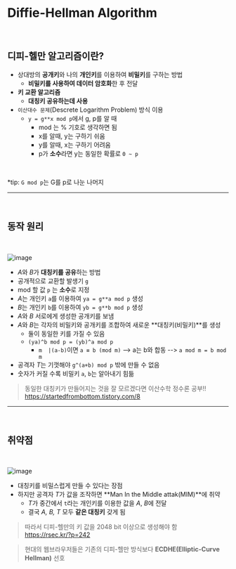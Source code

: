 # **Diffie-Hellman** Algorithm

<br>

## **디피-헬만 알고리즘**이란?

- 상대방의 **공개키**와 나의 **개인키**를 이용하여 **비밀키**를 구하는 방법
  - **비밀키를 사용하여 데이터 암호화**한 후 전달
- **키 교환 알고리즘**
  - **대칭키 공유하는데 사용**
- `이산대수 문제`(Descrete Logarithm Problem) 방식 이용
  - `y = g**x mod p`에서 g, p를 알 때
    - mod 는 % 기호로 생각하면 됨
    - x를 알때, y는 구하기 쉬움
    - y를 알때, x는 구하기 어려움
    - p가 **소수**라면 y는 동일한 확률로 `0 ~ p`

<br>

\*tip: `G mod p`는 G를 p로 나눈 나머지

---

<br>

## **동작 원리**

<br>

![image](https://user-images.githubusercontent.com/60606025/152136423-cb3d96ac-c899-4bd9-a900-1b4fac9ada1e.png)

- *A*와 *B*가 **대칭키를 공유**하는 방법
- 공개적으로 교환할 발생기 `g`
- mod 할 값 `p` 는 **소수**로 지정
- *A*는 개인키 `a`를 이용하여 `ya = g**a mod p` 생성
- *B*는 개인키 `b`를 이용하여 `yb = g**b mod p` 생성
- *A*와 _B_ 서로에게 생성한 공개키를 보냄
- *A*와 *B*는 각자의 비밀키와 공개키를 조합하여 새로운 **대칭키(비밀키)**를 생성
  - 둘이 동일한 키를 가질 수 있음
  - `(ya)^b mod p = (yb)^a mod p`
    - `m  |(a-b)`이면 `a ≡ b (mod m)` --> a는 b와 합동 --> `a mod m = b mod m`
- 공격자 *T*는 기껏해야 `g^(a+b) mod p` 밖에 만들 수 없음
- 숫자가 커질 수록 비밀키 `a`, `b`는 알아내기 힘듦

> 동일한 대칭키가 만들어지는 것을 잘 모르겠다면 이산수학 정수론 공부!!
> <br> https://startedfrombottom.tistory.com/8

---

<br>

## **취약점**

<br>

![image](https://user-images.githubusercontent.com/60606025/152136540-ef707946-d93e-45b2-a3aa-3cffa2c1f78c.png)

- 대칭키를 비밀스럽게 만들 수 있다는 장점
- 하지만 공격자 *T*가 값을 조작하면 **Man In the Middle attak(MIM)**에 취약
  - *T*가 중간에서 `t`라는 개인키를 이용한 값을 _A_, *B*에 전달
  - 결국 _A, B, T_ 모두 **같은 대칭키** 갖게 됨

> 따라서 디피-헬만의 키 값을 2048 bit 이상으로 생성해야 함
> <br> https://rsec.kr/?p=242

> 현대의 웹브라우저들은 기존의 디피-헬만 방식보다 **ECDHE(Elliptic-Curve Hellman)** 선호
